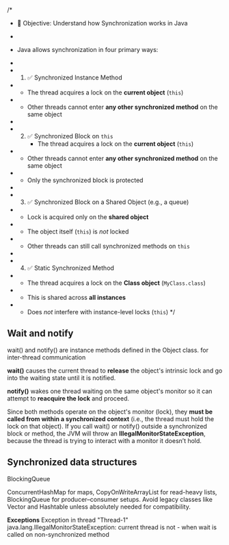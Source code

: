 /*
* 🎯 Objective: Understand how Synchronization works in Java
*
* Java allows synchronization in four primary ways:
*
* 1. ✅ Synchronized Instance Method
*    - The thread acquires a lock on the **current object** (`this`)
*    - Other threads cannot enter **any other synchronized method** on the same object
*
* 2. ✅ Synchronized Block on `this`
     - The thread acquires a lock on the **current object** (`this`)
*    - Other threads cannot enter **any other synchronized method** on the same object
*    - Only the synchronized block is protected

*
* 3. ✅ Synchronized Block on a Shared Object (e.g., a queue)
*    - Lock is acquired only on the **shared object**
*    - The object itself (`this`) is *not* locked
*    - Other threads can still call synchronized methods on `this`
*
* 4. ✅ Static Synchronized Method
*    - The thread acquires a lock on the **Class object** (`MyClass.class`)
*    - This is shared across **all instances**
*    - Does *not* interfere with instance-level locks (`this`)
       */

## **Wait and notify**
wait() and notify() are instance methods defined in the Object class.
for inter-thread communication

**wait()** causes the current thread to **release** the object's intrinsic lock and go into the waiting state until it is notified.

**notify()** wakes one thread waiting on the same object's monitor so it can attempt to **reacquire the lock** and proceed.

Since both methods operate on the object's monitor (lock), they **must be called from within a synchronized context** (i.e., the thread must hold the lock on that object).
If you call wait() or notify() outside a synchronized block or method, the JVM will throw an **IllegalMonitorStateException**, because the thread is trying to interact with a monitor it doesn’t hold.

## **Synchronized data structures**
BlockingQueue

ConcurrentHashMap for maps,
CopyOnWriteArrayList for read-heavy lists,  
BlockingQueue for producer–consumer setups.
Avoid legacy classes like Vector and Hashtable unless absolutely needed for compatibility.

**Exceptions**
Exception in thread "Thread-1" java.lang.IllegalMonitorStateException: current thread is not  - when wait is called on non-synchronized method
